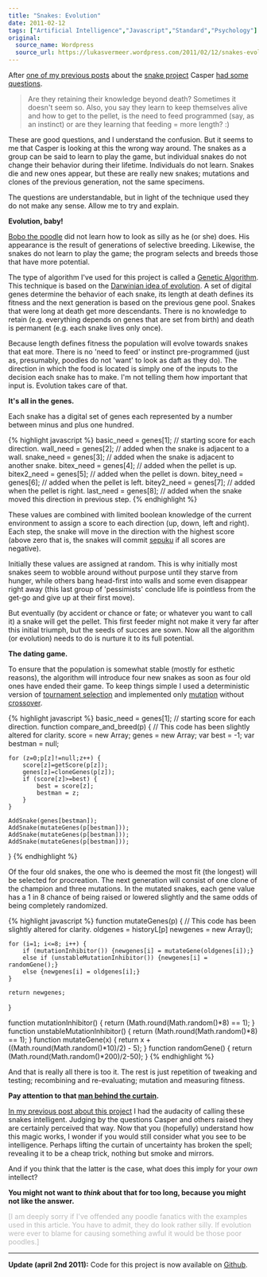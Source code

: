 ```yaml
---
title: "Snakes: Evolution"
date: 2011-02-12
tags: ["Artificial Intelligence","Javascript","Standard","Psychology"]
original:
  source_name: Wordpress
  source_url: https://lukasvermeer.wordpress.com/2011/02/12/snakes-evolution/
---
```


After [one of my previous posts](http://lukasvermeer.wordpress.com/2010/12/17/snakes-on-a-two-dimensional-plane/) about the [snake project](http://www.xs4all.nl/~destack/projects/snake/) Casper [had some questions](http://www.facebook.com/lukas.vermeer/posts/1768491377794).

> Are they retaining their knowledge beyond death? Sometimes it doesn't seem so. Also, you say they learn to keep themselves alive and how to get to the pellet, is the need to feed programmed (say, as an instinct) or are they learning that feeding = more length? :)

These are good questions, and I understand the confusion. But it seems to me that Casper is looking at this the wrong way around. The snakes as a group can be said to learn to play the game, but individual snakes do not change their behavior during their lifetime. Individuals do not learn. Snakes die and new ones appear, but these are really new snakes; mutations and clones of the previous generation, not the same specimens.

The questions are understandable, but in light of the technique used they do not make any sense. Allow me to try and explain.

**Evolution, baby!**

[Bobo the poodle](http://www.mypoodleclub.com/owner.php) did not learn how to look as silly as he (or she) does. His appearance is the result of generations of selective breeding. Likewise, the snakes do not learn to play the game; the program selects and breeds those that have more potential.

The type of algorithm I've used for this project is called a [Genetic Algorithm](http://en.wikipedia.org/wiki/Genetic_algorithm). This technique is based on the [Darwinian idea of evolution](http://en.wikipedia.org/wiki/Evolution). A set of digital genes determine the behavior of each snake, its length at death defines its fitness and the next generation is based on the previous gene pool. Snakes that were long at death get more descendants. There is no knowledge to retain (e.g. everything depends on genes that are set from birth) and death is permanent (e.g. each snake lives only once).

Because length defines fitness the population will evolve towards snakes that eat more. There is no 'need to feed' or instinct pre-programmed (just as, presumably, poodles do not 'want' to look as daft as they do). The direction in which the food is located is simply one of the inputs to the decision each snake has to make. I'm not telling them how important that input is. Evolution takes care of that.

**It's all in the genes.**

Each snake has a digital set of genes each represented by a number between minus and plus one hundred.

{% highlight javascript %}
basic_need	= genes[1]; // starting score for each direction.
wall_need	= genes[2]; // added when the snake is adjacent to a wall.
snake_need	= genes[3]; // added when the snake is adjacent to another snake.
bitex_need	= genes[4]; // added when the pellet is up.
bitex2_need	= genes[5]; // added when the pellet is down.
bitey_need	= genes[6]; // added when the pellet is left.
bitey2_need	= genes[7]; // added when the pellet is right.
last_need	= genes[8]; // added when the snake moved this direction in previous step.
{% endhighlight %}

These values are combined with limited boolean knowledge of the current environment to assign a score to each direction (up, down, left and right). Each step, the snake will move in the direction with the highest score (above zero that is, the snakes will commit [sepuku](http://nl.wikipedia.org/wiki/Seppuku) if all scores are negative).

Initially these values are assigned at random. This is why initially most snakes seem to wobble around without purpose until they starve from hunger, while others bang head-first into walls and some even disappear right away (this last group of 'pessimists' conclude life is pointless from the get-go and give up at their first move).

But eventually (by accident or chance or fate; or whatever you want to call it) a snake will get the pellet. This first feeder might not make it very far after this initial triumph, but the seeds of succes are sown. Now all the algorithm (or evolution) needs to do is nurture it to its full potential.

**The dating game.**

To ensure that the population is somewhat stable (mostly for esthetic reasons), the algorithm will introduce four new snakes as soon as four old ones have ended their game. To keep things simple I used a deterministic version of [tournament selection](http://en.wikipedia.org/wiki/Tournament_selection) and implemented only [mutation](http://en.wikipedia.org/wiki/Mutation_(genetic_algorithm)) without [crossover](http://en.wikipedia.org/wiki/Crossover_(genetic_algorithm)).

{% highlight javascript %}
basic_need	= genes[1]; // starting score for each direction.
function compare_and_breed(p) { // This code has been slightly altered for clarity.
	score = new Array;
	genes = new Array;
	var best = -1;
	var bestman = null;

	for (z=0;p[z]!=null;z++) {
		score[z]=getScore(p[z]);
		genes[z]=cloneGenes(p[z]);
		if (score[z]>=best) {
			best = score[z];
			bestman = z;
		}
	}

	AddSnake(genes[bestman]);
	AddSnake(mutateGenes(p[bestman]));
	AddSnake(mutateGenes(p[bestman]));
	AddSnake(mutateGenes(p[bestman]));
}
{% endhighlight %}

Of the four old snakes, the one who is deemed the most fit (the longest) will be selected for procreation. The next generation will consist of one clone of the champion and three mutations. In the mutated snakes, each gene value has a 1 in 8 chance of being raised or lowered slightly and the same odds of being completely randomized.

{% highlight javascript %}
function mutateGenes(p) { // This code has been slightly altered for clarity.
	oldgenes = historyL[p]
	newgenes = new Array();

	for (i=1; i<=8; i++) {
		if (mutationInhibitor()) {newgenes[i] = mutateGene(oldgenes[i]);}
		else if (unstableMutationInhibitor()) {newgenes[i] = randomGene();}
		else {newgenes[i] = oldgenes[i];}
	}

	return newgenes;
}

function mutationInhibitor()			{ return (Math.round(Math.random()*8) == 1); }
function unstableMutationInhibitor()	{ return (Math.round(Math.random()*8) == 1); }
function mutateGene(x)					{ return x + ((Math.round(Math.random()*10)/2) - 5); }
function randomGene()					{ return (Math.round(Math.random()*200)/2-50); }
{% endhighlight %}

And that is really all there is too it. The rest is just repetition of tweaking and testing; recombining and re-evaluating; mutation and measuring fitness.

**Pay attention to that [man behind the curtain](http://www.imdb.com/title/tt0032138/quotes?qt0409920).**

[In my previous post about this project](http://lukasvermeer.wordpress.com/2010/12/17/snakes-on-a-two-dimensional-plane/) I had the audacity of calling these snakes intelligent. Judging by the questions Casper and others raised they are certainly perceived that way. Now that you (hopefully) understand how this magic works, I wonder if you would still consider what you see to be intelligence. Perhaps lifting the curtain of uncertainty has broken the spell; revealing it to be a cheap trick, nothing but smoke and mirrors.

And if you think that the latter is the case, what does this imply for your _own_ intellect?

**You might not want to _think_ about that for too long, because you might not like the answer.**

<span style="color:#bbbbbb;">[I am deeply sorry if I've offended any poodle fanatics with the examples used in this article. You have to admit, they do look rather silly. If evolution were ever to blame for causing something awful it would be those poor poodles.]</span>

* * *

**Update (april 2nd 2011):** Code for this project is now available on [Github](https://github.com/lukasvermeer/snake).
